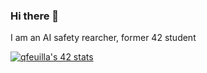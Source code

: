 ### Hi there 👋

I am an AI safety rearcher, former 42 student

[![qfeuilla's 42 stats](https://badge42.vercel.app/api/v2/cl4nwsmbb003009jz0bsis4wd/stats?cursusId=21&coalitionId=45)](https://github.com/JaeSeoKim/badge42)
